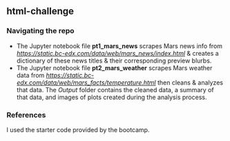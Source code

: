 ## html-challenge

### Navigating the repo
* The Jupyter notebook file **pt1_mars_news** scrapes Mars news info from *https://static.bc-edx.com/data/web/mars_news/index.html* & creates a dictionary of these news titles & their corresponding preview blurbs.
* The Jupyter notebook file **pt2_mars_weather** scrapes Mars weather data from *https://static.bc-edx.com/data/web/mars_facts/temperature.html* then cleans & analyzes that data. The *Output* folder contains the cleaned data, a summary of that data, and images of plots created during the analysis process.

### References 
I used the starter code provided by the bootcamp.